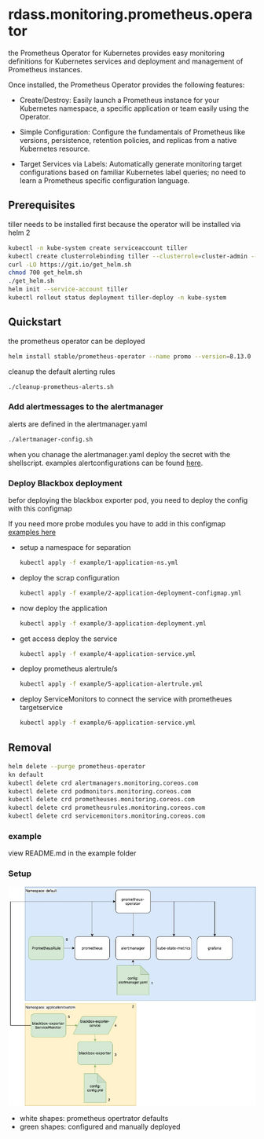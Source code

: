 # rdass.monitoring.prometheus.operator

the Prometheus Operator for Kubernetes provides easy monitoring definitions for Kubernetes services and deployment and management of Prometheus instances.

Once installed, the Prometheus Operator provides the following features:

* Create/Destroy: Easily launch a Prometheus instance for your Kubernetes namespace, a specific application or team easily using the Operator.

* Simple Configuration: Configure the fundamentals of Prometheus like versions, persistence, retention policies, and replicas from a native Kubernetes resource.

* Target Services via Labels: Automatically generate monitoring target configurations based on familiar Kubernetes label queries; no need to learn a Prometheus specific configuration language.

## Prerequisites

tiller needs to be installed first because the operator will be installed via helm 2

```bash
kubectl -n kube-system create serviceaccount tiller
kubectl create clusterrolebinding tiller --clusterrole=cluster-admin --serviceaccount=kube-system:tiller
curl -LO https://git.io/get_helm.sh
chmod 700 get_helm.sh
./get_helm.sh
helm init --service-account tiller
kubectl rollout status deployment tiller-deploy -n kube-system
```

## Quickstart

the prometheus operator can be deployed

```bash
helm install stable/prometheus-operator --name promo --version=8.13.0
```

cleanup the default alerting rules

```bash
./cleanup-prometheus-alerts.sh
```

### Add alertmessages to the alertmanager

alerts are defined in the alertmanager.yaml

```bash
./alertmanager-config.sh
````

when you chanage the alertmanager.yaml deploy the secret with the shellscript.
examples alertconfigurations can be found [here](https://github.com/coreos/prometheus-operator/blob/master/Documentation/user-guides/alerting.md).

### Deploy Blackbox deployment

befor deploying the blackbox exporter pod, you need to deploy the config with this configmap

If you need more probe modules you have to add in this configmap [examples here](https://github.com/prometheus/blackbox_exporter/blob/master/example.yml)

* setup a namespace for separation

  ```bash
  kubectl apply -f example/1-application-ns.yml
  ```

* deploy the scrap configuration

  ```bash
  kubectl apply -f example/2-application-deployment-configmap.yml
  ```

* now deploy the application

  ```bash
  kubectl apply -f example/3-application-deployment.yml
  ```

* get access deploy the service

  ```bash
  kubectl apply -f example/4-application-service.yml
  ```

* deploy prometheus alertrule/s

  ```bash
  kubectl apply -f example/5-application-alertrule.yml
  ```

* deploy ServiceMonitors to connect the service with prometheues targetservice

  ```bash
  kubectl apply -f example/6-application-service.yml
  ```

## Removal

```bash
helm delete --purge prometheus-operator
kn default
kubectl delete crd alertmanagers.monitoring.coreos.com
kubectl delete crd podmonitors.monitoring.coreos.com
kubectl delete crd prometheuses.monitoring.coreos.com
kubectl delete crd prometheusrules.monitoring.coreos.com
kubectl delete crd servicemonitors.monitoring.coreos.com
```

### example

view README.md in the example folder

### Setup

![desired montoring setup](prometheus-operator-architecture-colored.jpg)

* white shapes: prometheus opertrator defaults
* green shapes: configured and manually deployed
